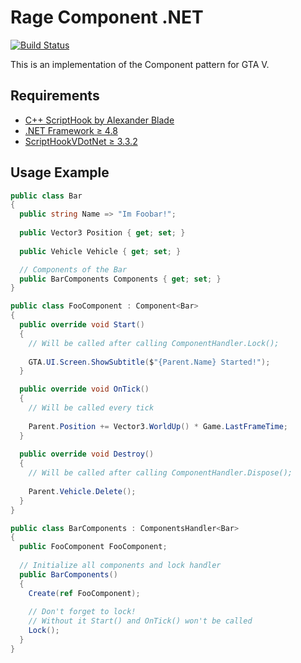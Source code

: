 Rage Component .NET
============================
[![Build Status](https://ci.appveyor.com/api/projects/status/github/ranstar74/ragecomponent?branch=master&svg=true)](https://ci.appveyor.com/project/ranstar74/ragecomponent)

This is an implementation of the Component pattern for GTA V.

## Requirements

* [C++ ScriptHook by Alexander Blade](http://www.dev-c.com/gtav/scripthookv/)
* [.NET Framework ≥ 4.8](https://dotnet.microsoft.com/download/dotnet-framework/net48)
* [ScriptHookVDotNet ≥ 3.3.2](https://github.com/crosire/scripthookvdotnet)

## Usage Example
```cs
public class Bar
{
  public string Name => "Im Foobar!";
  
  public Vector3 Position { get; set; }
  
  public Vehicle Vehicle { get; set; }

  // Components of the Bar
  public BarComponents Components { get; set; }
}
```
```cs
public class FooComponent : Component<Bar>
{
  public override void Start()
  {
    // Will be called after calling ComponentHandler.Lock();
    
    GTA.UI.Screen.ShowSubtitle($"{Parent.Name} Started!");
  }

  public override void OnTick()
  {
    // Will be called every tick
  
    Parent.Position += Vector3.WorldUp() * Game.LastFrameTime;
  }
  
  public override void Destroy()
  {
    // Will be called after calling ComponentHandler.Dispose();
    
    Parent.Vehicle.Delete();
  }
}
```
```cs
public class BarComponents : ComponentsHandler<Bar>
{
  public FooComponent FooComponent;
  
  // Initialize all components and lock handler
  public BarComponents()
  {
    Create(ref FooComponent);
    
    // Don't forget to lock!
    // Without it Start() and OnTick() won't be called
    Lock();
  }
}
```
